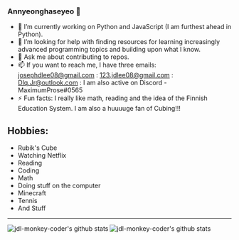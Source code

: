 ### Annyeonghaseyeo 👋

- 🔭 I’m currently working on Python and JavaScript (I am furthest ahead in Python).
- 🤔 I’m looking for help with finding resources for learning increasingly advanced programming topics and building upon what I know.
- 💬 Ask me about contributing to repos.
- 📫 If you want to reach me, I have three emails: josephdlee08@gmail.com : 123.jdlee08@gmail.com : Dlq.Jr@outlook.com : I am also active on Discord - MaximumProse#0565 
- ⚡ Fun facts: I really like math, reading and the idea of the Finnish Education System. I am also a huuuuge fan of Cubing!!!

<h2>
  Hobbies:
  </h2>

<ul>
  <li>Rubik's Cube</li>
    <li>Watching Netflix</li>
    <li>Reading</li>
    <li>Coding</li>
    <li>Math</li>
    <li>Doing stuff on the computer</li>
    <li>Minecraft</li>
    <li>Tennis</li>
    <li>And Stuff</li>
  </ul>

<hr>

<img alt="jdl-monkey-coder's github stats" align="left" src="https://github-readme-stats.vercel.app/api?username=jdl-monkey-coder&count_private=true&show_icons=true&theme=radical&hide_border=true"/>
<img alt="jdl-monkey-coder's github stats" align="left" src="https://github-readme-stats.vercel.app/api/top-langs/?username=jdl-monkey-coder&layout=compact&theme=radical&hide_border=true&card_width=250"/>
